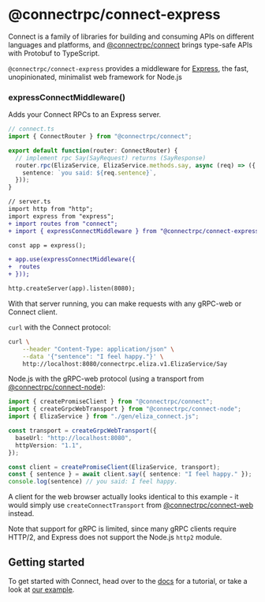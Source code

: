 # @connectrpc/connect-express

Connect is a family of libraries for building and consuming APIs on different languages and platforms, and
[@connectrpc/connect](https://www.npmjs.com/package/@connectrpc/connect) brings type-safe APIs with Protobuf to
TypeScript.

`@connectrpc/connect-express` provides a middleware for [Express](https://expressjs.com/), the fast,
unopinionated, minimalist web framework for Node.js

### expressConnectMiddleware()

Adds your Connect RPCs to an Express server.

```ts
// connect.ts
import { ConnectRouter } from "@connectrpc/connect";

export default function(router: ConnectRouter) {
  // implement rpc Say(SayRequest) returns (SayResponse)
  router.rpc(ElizaService, ElizaService.methods.say, async (req) => ({
    sentence: `you said: ${req.sentence}`,
  }));
}
```

```diff
// server.ts
import http from "http";
import express from "express";
+ import routes from "connect";
+ import { expressConnectMiddleware } from "@connectrpc/connect-express";

const app = express();

+ app.use(expressConnectMiddleware({
+  routes
+ }));

http.createServer(app).listen(8080);
```

With that server running, you can make requests with any gRPC-web or Connect client.

`curl` with the Connect protocol:

```bash
curl \
    --header "Content-Type: application/json" \
    --data '{"sentence": "I feel happy."}' \
    http://localhost:8080/connectrpc.eliza.v1.ElizaService/Say
```

Node.js with the gRPC-web protocol (using a transport from [@connectrpc/connect-node](https://www.npmjs.com/package/@connectrpc/connect-node)):

```ts
import { createPromiseClient } from "@connectrpc/connect";
import { createGrpcWebTransport } from "@connectrpc/connect-node";
import { ElizaService } from "./gen/eliza_connect.js";

const transport = createGrpcWebTransport({
  baseUrl: "http://localhost:8080",
  httpVersion: "1.1",
});

const client = createPromiseClient(ElizaService, transport);
const { sentence } = await client.say({ sentence: "I feel happy." });
console.log(sentence) // you said: I feel happy.
```

A client for the web browser actually looks identical to this example - it would
simply use `createConnectTransport` from [@connectrpc/connect-web](https://www.npmjs.com/package/@connectrpc/connect-web)
instead.

Note that support for gRPC is limited, since many gRPC clients require HTTP/2,
and Express does not support the Node.js `http2` module.


## Getting started

To get started with Connect, head over to the [docs](https://connectrpc.com/docs/node/getting-started)
for a tutorial, or take a look at [our example](https://github.com/connectrpc/connect-es/tree/main/packages/example).

